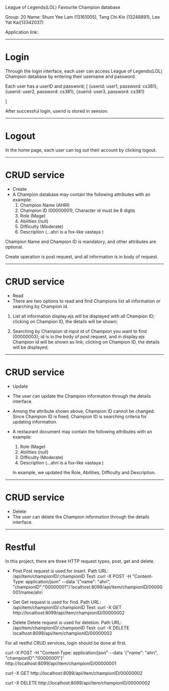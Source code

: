 League of Legends(LOL) Favourite Champion database

Group: 20
Name: 
Shum Yee Lam (13161005),
Tang Chi Kin (13248891),
Lee Yat Kai(13342037)

Application link: 

********************************************
# Login
Through the login interface, each user can access League of Legends(LOL) Champion database by entering their username and password.

Each user has a userID and password;
[
	{userid: user1, password: cs381},
	{userid: user2, password: cs381},
	{suerid: user3, password: cs381}

]

After successful login, userid is stored in seesion.

********************************************
# Logout
In the home page, each user can log out their account by clicking logout.

********************************************
# CRUD service
- Create
-	A Champion database may contain the following attributes with an example: 
	1)	Champion Name (AHRI)
	2)	Champion ID (00000001), Character id must be 8 digits
	3)	Role (Mage)
	4)	Abilities (null)
	5)	Difficulty (Moderate)
	6)	Description (...ahri is a fox-like vastaya )

Champion Name and Champion ID is mandatory, and other attributes are optional.

Create operation is post request, and all information is in body of request.

********************************************
# CRUD service
- Read
-  There are two options to read and find Champions list all information or searching by Champion id.

1) List all information
	display.ejs will be displayed with all Champion ID;
	clicking on Champion ID, the details will be shown;

2) Searching by Champion id
	input id of Champion you want to find (00000003);
	id is in the body of post request, and in display.ejs Champion id will be shown as link;
	clicking on Champion ID, the details will be displayed;

********************************************
# CRUD service
- Update
-	The user can update the Champion information through the details interface.
-	Among the attribute shown above, Champion ID cannot be changed. Since Champion ID is fixed, Champion ID is searching criteria for updating information. 

-	A restaurant document may contain the following attributes with an example: 
  	1)	Role (Mage)
	2)	Abilities (null)
	3)	Difficulty (Moderate)
	4)	Description (...ahri is a fox-like vastaya )

	In example, we updated the Role, Abilities, Difficulty and Description.

********************************************
# CRUD service
- Delete
-	The user can delete the Champion information through the details interface.

********************************************
# Restful
In this project, there are three HTTP request types, post, get and delete.
- Post 
	Post request is used for insert.
	Path URL: /api/item/championID/:championID
	Test: curl -X POST -H "Content-Type: application/json" --data '{"name": "ahri", "championID":"00000001"}'localhost:8099/api/item/championID/00000001/name/ahri

- Get
	Get request is used for find.
	Path URL: /api/item/championID/:championID
	Test: curl -X GET http://localhost:8099/api/item/championID/00000002

- Delete
	Delete request is used for deletion.
	Path URL: /api/item/championID/:championID
	Test: curl -X DELETE localhost:8099/api/item/championID/00000002

For all restful CRUD services, login should be done at first.


curl -X POST -H "Content-Type: application/json" --data '{"name": "ahri", "championID":"00000001"}' http://localhost:8099/api/item/championID/00000001

curl -X GET http://localhost:8099/api/item/championID/00000002

curl -X DELETE http://localhost:8099/api/item/championID/00000002
